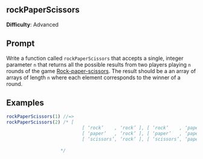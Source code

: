 ## rockPaperScissors

**Difficulty**: Advanced 

## Prompt 

Write a function called `rockPaperScissors` that accepts a single, integer parameter `n` that returns all the possible results from two players playing `n` rounds of the game [Rock-paper-scissors](https://en.wikipedia.org/wiki/Rock%E2%80%93paper%E2%80%93scissors). The result should be a an array of arrays of length `n` where each element corresponds to the winner of a round.   

## Examples

```js
rockPaperScissors(1) //=> 
rockPaperScissors(2) /* [ 
                            [ ‘rock’    , ‘rock’ ], [ ‘rock’    , ‘paper’ ], [ ‘rock’    , ‘scissors’ ],
                            [ ‘paper’   , ‘rock’ ], [ ‘paper’   , ‘paper’ ], [ ‘paper’   , ‘scissors’ ],
                            [ ‘scissors’, ‘rock’ ], [ ‘scissors’, ‘paper’ ], [ ‘scissors’, ‘scissors’ ] 
                                                                                                            ]
                    */
```
